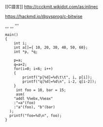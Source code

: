 [[C語言]]
http://ccckmit.wikidot.com/as:inlinec

https://hackmd.io/@sysprog/c-bitwise

,,,
,,,
'''
```
main()
{
	int i;
	int a[]={ 10, 20, 30, 40, 50, 60};
	int *p, *q;

	p=a;
	q=a+2;
	for(i=0; i<6; i++)
	{
		printf("p[%d]=%d\t\t", i, p[i]);
		printf("q[%d]=%d\n", i-2, q[i-2]);
	}
	 int foo = 10, bar = 15;
	 asm(                           
    "addl %%ebx,%%eax"           
    :"=a"(foo)                   
    :"a"(foo), "b"(bar)          
  );                
  printf("foo=%d\n", foo);
}
```
